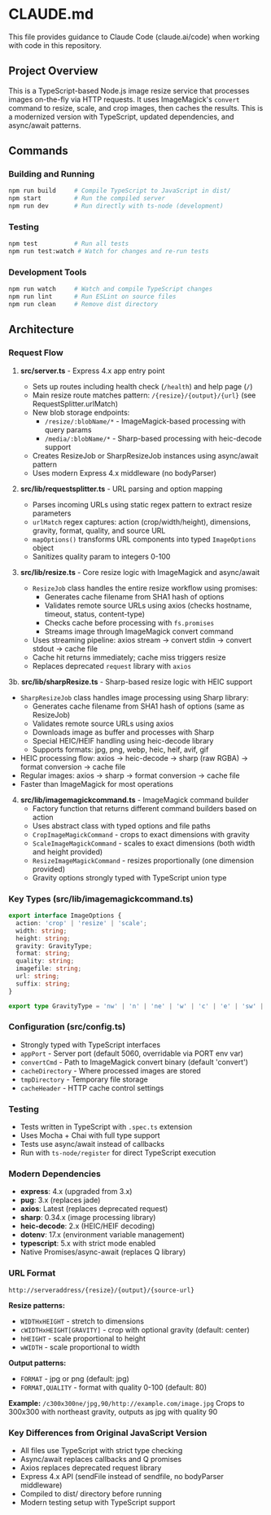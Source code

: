 # CLAUDE.md

This file provides guidance to Claude Code (claude.ai/code) when working with code in this repository.

## Project Overview

This is a TypeScript-based Node.js image resize service that processes images on-the-fly via HTTP requests. It uses ImageMagick's `convert` command to resize, scale, and crop images, then caches the results. This is a modernized version with TypeScript, updated dependencies, and async/await patterns.

## Commands

### Building and Running
```bash
npm run build     # Compile TypeScript to JavaScript in dist/
npm start         # Run the compiled server
npm run dev       # Run directly with ts-node (development)
```

### Testing
```bash
npm test          # Run all tests
npm run test:watch # Watch for changes and re-run tests
```

### Development Tools
```bash
npm run watch     # Watch and compile TypeScript changes
npm run lint      # Run ESLint on source files
npm run clean     # Remove dist directory
```

## Architecture

### Request Flow

1. **src/server.ts** - Express 4.x app entry point
   - Sets up routes including health check (`/health`) and help page (`/`)
   - Main resize route matches pattern: `/{resize}/{output}/{url}` (see RequestSplitter.urlMatch)
   - New blob storage endpoints:
     - `/resize/:blobName/*` - ImageMagick-based processing with query params
     - `/media/:blobName/*` - Sharp-based processing with heic-decode support
   - Creates ResizeJob or SharpResizeJob instances using async/await pattern
   - Uses modern Express 4.x middleware (no bodyParser)

2. **src/lib/requestsplitter.ts** - URL parsing and option mapping
   - Parses incoming URLs using static regex pattern to extract resize parameters
   - `urlMatch` regex captures: action (crop/width/height), dimensions, gravity, format, quality, and source URL
   - `mapOptions()` transforms URL components into typed `ImageOptions` object
   - Sanitizes quality param to integers 0-100

3. **src/lib/resize.ts** - Core resize logic with ImageMagick and async/await
   - `ResizeJob` class handles the entire resize workflow using promises:
     - Generates cache filename from SHA1 hash of options
     - Validates remote source URLs using axios (checks hostname, timeout, status, content-type)
     - Checks cache before processing with `fs.promises`
     - Streams image through ImageMagick convert command
   - Uses streaming pipeline: axios stream → convert stdin → convert stdout → cache file
   - Cache hit returns immediately; cache miss triggers resize
   - Replaces deprecated `request` library with `axios`

3b. **src/lib/sharpResize.ts** - Sharp-based resize logic with HEIC support
   - `SharpResizeJob` class handles image processing using Sharp library:
     - Generates cache filename from SHA1 hash of options (same as ResizeJob)
     - Validates remote source URLs using axios
     - Downloads image as buffer and processes with Sharp
     - Special HEIC/HEIF handling using heic-decode library
     - Supports formats: jpg, png, webp, heic, heif, avif, gif
   - HEIC processing flow: axios → heic-decode → sharp (raw RGBA) → format conversion → cache file
   - Regular images: axios → sharp → format conversion → cache file
   - Faster than ImageMagick for most operations

4. **src/lib/imagemagickcommand.ts** - ImageMagick command builder
   - Factory function that returns different command builders based on action
   - Uses abstract class with typed options and file paths
   - `CropImageMagickCommand` - crops to exact dimensions with gravity
   - `ScaleImageMagickCommand` - scales to exact dimensions (both width and height provided)
   - `ResizeImageMagickCommand` - resizes proportionally (one dimension provided)
   - Gravity options strongly typed with TypeScript union type

### Key Types (src/lib/imagemagickcommand.ts)

```typescript
export interface ImageOptions {
  action: 'crop' | 'resize' | 'scale';
  width: string;
  height: string;
  gravity: GravityType;
  format: string;
  quality: string;
  imagefile: string;
  url: string;
  suffix: string;
}

export type GravityType = 'nw' | 'n' | 'ne' | 'w' | 'c' | 'e' | 'sw' | 's' | 'se';
```

### Configuration (src/config.ts)

- Strongly typed with TypeScript interfaces
- `appPort` - Server port (default 5060, overridable via PORT env var)
- `convertCmd` - Path to ImageMagick convert binary (default 'convert')
- `cacheDirectory` - Where processed images are stored
- `tmpDirectory` - Temporary file storage
- `cacheHeader` - HTTP cache control settings

### Testing

- Tests written in TypeScript with `.spec.ts` extension
- Uses Mocha + Chai with full type support
- Tests use async/await instead of callbacks
- Run with `ts-node/register` for direct TypeScript execution

### Modern Dependencies

- **express**: 4.x (upgraded from 3.x)
- **pug**: 3.x (replaces jade)
- **axios**: Latest (replaces deprecated request)
- **sharp**: 0.34.x (image processing library)
- **heic-decode**: 2.x (HEIC/HEIF decoding)
- **dotenv**: 17.x (environment variable management)
- **typescript**: 5.x with strict mode enabled
- Native Promises/async-await (replaces Q library)

### URL Format

```
http://serveraddress/{resize}/{output}/{source-url}
```

**Resize patterns:**
- `WIDTHxHEIGHT` - stretch to dimensions
- `cWIDTHxHEIGHT[GRAVITY]` - crop with optional gravity (default: center)
- `hHEIGHT` - scale proportional to height
- `wWIDTH` - scale proportional to width

**Output patterns:**
- `FORMAT` - jpg or png (default: jpg)
- `FORMAT,QUALITY` - format with quality 0-100 (default: 80)

**Example:** `/c300x300ne/jpg,90/http://example.com/image.jpg`
Crops to 300x300 with northeast gravity, outputs as jpg with quality 90

### Key Differences from Original JavaScript Version

- All files use TypeScript with strict type checking
- Async/await replaces callbacks and Q promises
- Axios replaces deprecated request library
- Express 4.x API (sendFile instead of sendfile, no bodyParser middleware)
- Compiled to dist/ directory before running
- Modern testing setup with TypeScript support
